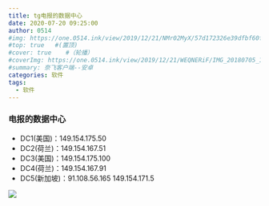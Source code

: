 ```yaml
---
title: tg电报的数据中心
date: 2020-07-20 09:25:00
author: 0514
#img: https://one.0514.ink/view/2019/12/21/NMr02MyX/57d172326e39dfbf60fcdb795a08e758.jpg
#top: true   #(置顶)
#cover: true    #（轮播）
#coverImg: https://one.0514.ink/view/2019/12/21/WEQNERiF/IMG_20180705_173106.jpg
#summary: 奈飞客户端--安卓
categories: 软件
tags:
  - 软件
---
```


### 电报的数据中心

- DC1(美国)：149.154.175.50
- DC2(荷兰)：149.154.167.51
- DC3(美国)：149.154.175.100
- DC4(荷兰)：149.154.167.91
- DC5(新加坡)：91.108.56.165 149.154.171.5

![](https://cdn.jsdelivr.net/gh/tianzhenwuxie01/gitpicgo/img/20200720093654.jpg)
